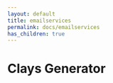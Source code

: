 ```yaml
---
layout: default
title: emailservices
permalink: docs/emailservices
has_children: true
---
```



# Clays Generator

